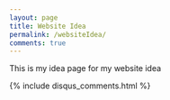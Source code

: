 ```yaml
---
layout: page
title: Website Idea
permalink: /websiteIdea/
comments: true
---
```


This is my idea page for my website idea

{% include disqus_comments.html %}

